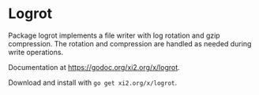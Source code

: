 # Logrot

Package logrot implements a file writer with log rotation and gzip
compression. The rotation and compression are handled as needed during write
operations.

Documentation at <https://godoc.org/xi2.org/x/logrot>.

Download and install with `go get xi2.org/x/logrot`.
